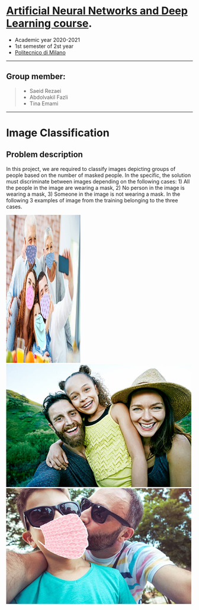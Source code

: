 
[Artificial Neural Networks and Deep Learning course](http://chrome.ws.dei.polimi.it/index.php?title=Artificial_Neural_Networks_and_Deep_Learning).
=
- Academic year 2020-2021
- 1st semester of 2st year
- [Politecnico di Milano](https://www.polimi.it/)

________________________
 Group member:
 -
> - Saeid Rezaei
> - Abdolvakil Fazli
> - Tina Emami

________________________

# Image Classification

## Problem description
In this project, we are required to classify images depicting groups of people based on the number of masked people. In the specific, the solution must discriminate between images depending on the following cases: 1) All the people in the image are wearing a mask, 2) No person in the image is wearing a mask, 3) Someone in the image is not wearing a mask. In the following 3 examples of image from the training belonging to the three cases.
 <div style="float:center">
 <img  src="Images/10362.jpg" width="200" height="400">
  </div>
  
   <div style="float:center">
 <img  src="Images/10378.jpg" width=500>
  </div>
  
   <div style="float:center">
 <img  src="Images/10003.jpg" width=500>
  </div>
